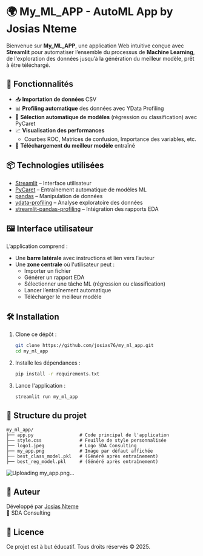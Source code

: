 # 🌍 My_ML_APP - AutoML App by Josias Nteme

Bienvenue sur **My_ML_APP**, une application Web intuitive conçue avec **Streamlit** pour automatiser l’ensemble du processus de **Machine Learning**, de l'exploration des données jusqu’à la génération du meilleur modèle, prêt à être téléchargé.

## 🚀 Fonctionnalités

- 📥 **Importation de données** CSV
- 📊 **Profiling automatique** des données avec YData Profiling
- 🤖 **Sélection automatique de modèles** (régression ou classification) avec PyCaret
- 📈 **Visualisation des performances**
  - Courbes ROC, Matrices de confusion, Importance des variables, etc.
- 💾 **Téléchargement du meilleur modèle** entraîné

## 📦 Technologies utilisées

- [Streamlit](https://streamlit.io/) – Interface utilisateur
- [PyCaret](https://pycaret.org/) – Entraînement automatique de modèles ML
- [pandas](https://pandas.pydata.org/) – Manipulation de données
- [ydata-profiling](https://github.com/ydataai/ydata-profiling) – Analyse exploratoire des données
- [streamlit-pandas-profiling](https://github.com/pandas-profiling/pandas-profiling) – Intégration des rapports EDA

## 🖼️ Interface utilisateur

L’application comprend :
- Une **barre latérale** avec instructions et lien vers l’auteur
- Une **zone centrale** où l'utilisateur peut :
  - Importer un fichier
  - Générer un rapport EDA
  - Sélectionner une tâche ML (régression ou classification)
  - Lancer l’entraînement automatique
  - Télécharger le meilleur modèle

## 🛠️ Installation

1. Clone ce dépôt :
   ```bash
   git clone https://github.com/josias76/my_ml_app.git
   cd my_ml_app
   ```

2. Installe les dépendances :
   ```bash
   pip install -r requirements.txt
   ```

3. Lance l'application :
   ```bash
   streamlit run my_ml_app
   ```

## 📁 Structure du projet

```
my_ml_app/
├── app.py                 # Code principal de l'application
├── style.css              # Feuille de style personnalisée
├── logo1.jpeg             # Logo SDA Consulting
├── my_app.png             # Image par défaut affichée
├── best_class_model.pkl   # (Généré après entraînement)
├── best_reg_model.pkl     # (Généré après entraînement)
```

![Uploading my_app.png…]()



## 👤 Auteur

Développé par [Josias Nteme](https://www.linkedin.com/in/josias-nteme-95757721a/)  
📍 SDA Consulting

## 📜 Licence

Ce projet est à but éducatif. Tous droits réservés © 2025.
